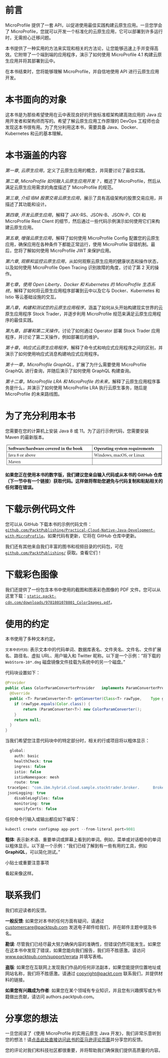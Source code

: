 # 前言

MicroProfile 提供了一套 API，以促进使用最佳实践构建云原生应用。一旦您学会了 MicroProfile，您就可以开发一个标准化的云原生应用，它可以部署到许多运行时，无需担心迁移问题。

本书提供了一种实用的方法来实现和相关的方法论，让您能够迅速上手并变得高效。它附带了一个端到端的应用程序，演示了如何使用 MicroProfile 4.1 构建云原生应用并将其部署到云中。

在本书结束时，您将能够理解 MicroProfile，并自信地使用 API 进行云原生应用开发。

# 本书面向的对象

这本书是为那些希望使用在云中表现良好的开放标准框架构建高效应用的 Java 应用开发者和架构师而写的。希望了解云原生应用工作原理的 DevOps 工程师也会发现这本书很有用。为了充分利用这本书，需要具备 Java、Docker、Kubernetes 和云的基本理解。

# 本书涵盖的内容

*第一章*, *云原生应用*，定义了云原生应用的概念，并简要讨论了最佳实践。

*第二章*, *MicroProfile 如何融入云原生应用开发？*，概述了 MicroProfile，然后从满足云原生应用需求的角度描述了 MicroProfile 的规范。

*第三章*, *介绍 IBM 股票交易云原生应用*，展示了具有高级架构的股票交易应用，并描述了其功能和设计。

*第四章*, *开发云原生应用*，解释了 JAX-RS、JSON-B、JSON-P、CDI 和 MicroProfile Rest Client 的细节，然后通过一些代码示例演示如何使用它们来构建云原生应用。

*第五章*, *增强云原生应用*，解释了如何使用 MicroProfile Config 配置您的云原生应用，确保应用在各种条件下都能正常运行，使用 MicroProfile 容错机制。最后，您将了解如何使用 MicroProfile JWT 来保护应用。

*第六章*, *观察和监控云原生应用*，从如何观察云原生应用的健康状态和操作状态，以及如何使用 MicroProfile Open Tracing 识别故障的角度，讨论了第 2 天的操作。

*第七章*，*使用 Open Liberty、Docker 和 Kubernetes 的 MicroProfile 生态系统*，解释了如何将云原生应用程序部署到云中以及它与 Docker、Kubernetes 和 Istio 等云基础设施的交互。

*第八章*，*构建和测试您的云原生应用程序*，涵盖了如何从头开始构建现实世界的云原生应用程序 Stock Trader，并逐步利用 MicroProfile 规范来满足云原生应用程序的最佳实践。

*第九章*，*部署和第二天操作*，讨论了如何通过 Operator 部署 Stock Trader 应用程序，并讨论了第二天操作，例如部署后的维护。

*第十章*，*响应式云原生应用程序*，解释了命令式和响应式应用程序之间的区别，并演示了如何使用响应式消息构建响应式应用程序。

*第十一章*，*MicroProfile GraphQL*，扩展了为什么需要使用 MicroProfile GraphQL 进行查询，并随后演示了如何使用 GraphQL 构建查询。

*第十二章*，*MicroProfile LRA 和 MicroProfile 的未来*，解释了云原生应用程序事务是什么，并演示了如何使用 MicroProfile LRA 执行云原生事务，随后是 MicroProfile 的未来路线图。

# 为了充分利用本书

您需要在您的计算机上安装 Java 8 或 11。为了运行示例代码，您需要安装 Maven 的最新版本。

![Preface_Table.jpg](img/Preface_Table.jpg)

**如果您正在使用本书的数字版，我们建议您亲自输入代码或从本书的 GitHub 仓库（下一节中有一个链接）获取代码。这样做将帮助您避免与代码复制和粘贴相关的任何潜在错误。**

# 下载示例代码文件

您可以从 GitHub 下载本书的示例代码文件：[`github.com/PacktPublishing/Practical-Cloud-Native-Java-Development-with-MicroProfile`](https://github.com/PacktPublishing/Practical-Cloud-Native-Java-Development-with-MicroProfile)。如果代码有更新，它将在 GitHub 仓库中更新。

我们还有其他来自我们丰富的图书和视频目录的代码包，可在 [`github.com/PacktPublishing/`](https://github.com/PacktPublishing/) 获取。查看它们！

# 下载彩色图像

我们还提供了一份包含本书中使用的截图和图表彩色图像的 PDF 文件。您可以从这里下载：[`static.packt-cdn.com/downloads/9781801078801_ColorImages.pdf`](https://static.packt-cdn.com/downloads/9781801078801_ColorImages.pdf)。

# 使用的约定

本书使用了多种文本约定。

`文本中的代码`: 表示文本中的代码单词、数据库表名、文件夹名、文件名、文件扩展名、路径名、虚拟 URL、用户输入和 Twitter 昵称。以下是一个示例：“将下载的 `WebStorm-10*.dmg` 磁盘镜像文件挂载为系统中的另一个磁盘。”

代码块设置如下：

```java
@Provider
public class ColorParamConverterProvider   implements ParamConverterProvider {
  @Override
  public <T> ParamConverter<T> getConverter(Class<T> rawType,    Type genericType, Annotation[] annotations) {
    if (rawType.equals(Color.class)) {
        return (ParamConverter<T>) new ColorParamConverter();
    }
    return null;
  }
}
```

当我们希望您注意代码块中的特定部分时，相关的行或项目将以粗体显示：

```java
  global:
    auth: basic
    healthCheck: true
    ingress: false
    istio: false
    istioNamespace: mesh
    route: true
 traceSpec: "com.ibm.hybrid.cloud.sample.stocktrader.broker.      BrokerService=fine:*=info"
 jsonLogging: true
    disableLogFiles: false
    monitoring: true
    specifyCerts: false
```

任何命令行输入或输出都应如下编写：

```java
kubectl create configmap app-port --from-literal port=9081
```

**粗体**: 表示新术语、重要单词或屏幕上看到的单词。例如，菜单或对话框中的单词以粗体显示。以下是一个示例：“我们已经了解到有一些有用的工具，例如 **GraphiQL**，可以简化测试。”

小贴士或重要注意事项

看起来像这样。

# 联系我们

我们欢迎读者的反馈。

**一般反馈**: 如果您对本书的任何方面有疑问，请通过 customercare@packtpub.com 发送电子邮件给我们，并在邮件主题中提及书名。

**勘误**: 尽管我们已经尽最大努力确保内容的准确性，但错误仍然可能发生。如果您在这本书中发现了错误，如果您能向我们报告，我们将不胜感激。请访问 www.packtpub.com/support/errata 并填写表格。

**盗版**: 如果您在互联网上发现我们作品的任何非法副本，如果您能提供位置地址或网站名称，我们将不胜感激。请通过 copyright@packt.com 联系我们，并提供材料的链接。

**如果您有兴趣成为作者**: 如果您在某个领域有专业知识，并且您有兴趣撰写或为书籍做出贡献，请访问 authors.packtpub.com。

# 分享您的想法

一旦您阅读了《使用 MicroProfile 的实用云原生 Java 开发》，我们非常乐意听到您的想法！请[点击此处直接访问此书的亚马逊评论页面](https://packt.link/r/1-801-07880-7)并分享您的反馈。

您的评论对我们和科技社区都很重要，并将帮助我们确保我们提供高质量的内容。
